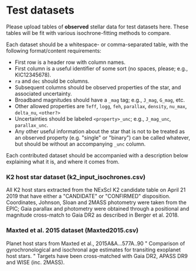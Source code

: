 # Test datasets

Please upload tables of **observed** stellar data for test datasets here.
These tables will be fit with various isochrone-fitting methods to compare.


Each dataset should be a whitespace- or comma-separated table, with the following format/content requirements:

* First row is a header row with column names.
* First column is a useful identifier of some sort (no spaces, please; e.g., KIC12345678).
* `ra` and `dec` should be columns.
* Subsequent columns should be observed properties of the star, and associated uncertainty.
* Broadband magnitudes should have a `_mag` tag; e.g., `J_mag`, `G_mag`, etc.
* Other allowed properties are `Teff`, `logg`, `feh`, `parallax`, `density`,
    `nu_max`, `delta_nu`, `<other?>`
* Uncertainties should be labeled `<property>_unc`; e.g., `J_mag_unc`, `parallax_unc`.
* Any other useful information about the star that is not to be treated as an observed property
  (e.g. "single" or "binary") can be called whatever, but should be without an accompanying `_unc`
  column.

Each contributed dataset should be accompanied with a description below explaining what it is, and
where it comes from.

### K2 host star dataset (k2_input_isochrones.csv)
All K2 host stars extracted from the NExScI K2 candidate table on April 21 2019 that have either a "CANDIDATE" or "CONFIRMED" disposition. Coordinates, Johnson, Sloan and 2MASS photometry were taken from the EPIC; Gaia parallax and photometry were obtained through a positional and magnitude cross-match to Gaia DR2 as described in Berger et al. 2018. 

### Maxted et al. 2015 dataset (Maxted2015.csv)
Planet host stars from Maxted et al., 2015A&A...577A..90 " Comparison of gyrochronological and isochronal age estimates for transiting exoplanet host stars. " Targets have been cross-matched with Gaia DR2, APASS DR9  and WISE (inc. 2MASS).  
